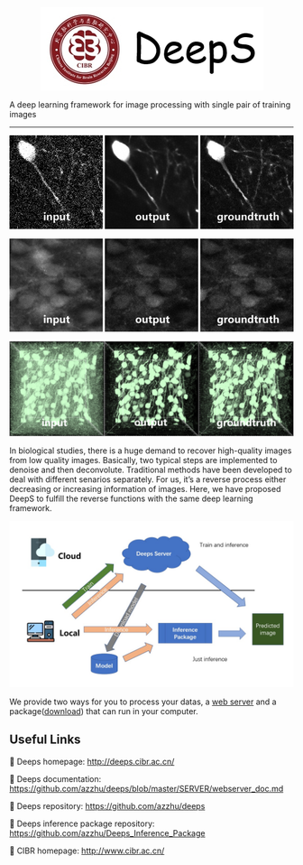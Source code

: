
<div align='center'>

![logo](imgs/logo2.jpg)
</div>


A deep learning framework for image processing with single pair of training images

---
<div align='center'>

![img_sr](imgs/57_cb_label.jpg)

![img_os](imgs/5_cb_label.jpg)

![img_3d](imgs/3d.jpg)
</div>

In biological studies, there is a huge demand to recover high-quality images from low quality images. Basically, two typical steps are implemented to denoise and then deconvolute. Traditional methods have been developed to deal with different senarios separately. For us, it’s a reverse process either decreasing or increasing information of images. Here, we have proposed DeepS to fulfill the reverse functions with the same deep learning framework.

![img](imgs/img.jpg)

We provide two ways for you to process your datas, a [web server](http://deeps.cibr.ac.cn/) and a package([download](http://119.90.33.35:3557/sharing/wJWmfODpQ)) that can run in your computer.




## Useful Links

💜 Deeps homepage: http://deeps.cibr.ac.cn/

💜 Deeps documentation: https://github.com/azzhu/deeps/blob/master/SERVER/webserver_doc.md

💜 Deeps repository: https://github.com/azzhu/deeps

💜 Deeps inference package repository: https://github.com/azzhu/Deeps_Inference_Package

💜 CIBR homepage: http://www.cibr.ac.cn/